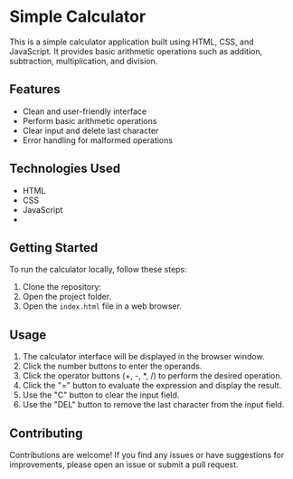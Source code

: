 
# Simple Calculator

This is a simple calculator application built using HTML, CSS, and JavaScript. It provides basic arithmetic operations such as addition, subtraction, multiplication, and division.

## Features

- Clean and user-friendly interface
- Perform basic arithmetic operations
- Clear input and delete last character
- Error handling for malformed operations

## Technologies Used

- HTML
- CSS
- JavaScript
- 

## Getting Started

To run the calculator locally, follow these steps:

1. Clone the repository:
2. Open the project folder.
3. Open the `index.html` file in a web browser.

## Usage

1. The calculator interface will be displayed in the browser window.
2. Click the number buttons to enter the operands.
3. Click the operator buttons (+, -, *, /) to perform the desired operation.
4. Click the "=" button to evaluate the expression and display the result.
5. Use the "C" button to clear the input field.
6. Use the "DEL" button to remove the last character from the input field.

## Contributing

Contributions are welcome! If you find any issues or have suggestions for improvements, please open an issue or submit a pull request.

